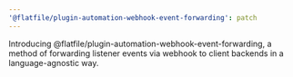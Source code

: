 ```yaml
---
'@flatfile/plugin-automation-webhook-event-forwarding': patch
---
```


Introducing @flatfile/plugin-automation-webhook-event-forwarding, a method of forwarding listener events via webhook to client backends in a language-agnostic way.

